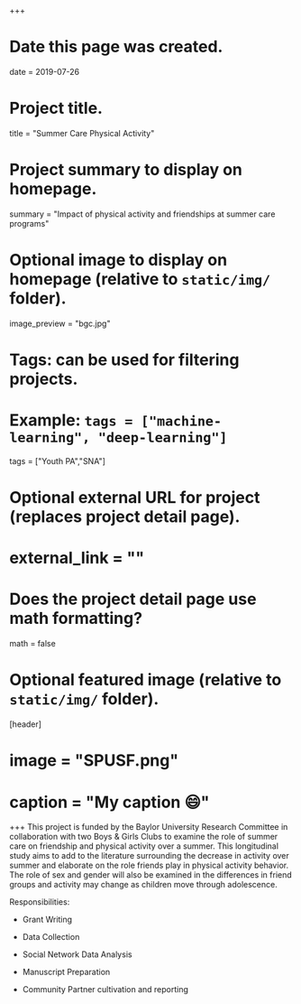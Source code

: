 +++
# Date this page was created.
date = 2019-07-26

# Project title.
title = "Summer Care Physical Activity"

# Project summary to display on homepage.
summary = "Impact of physical activity and friendships at summer care programs"

# Optional image to display on homepage (relative to `static/img/` folder).
 image_preview = "bgc.jpg"

# Tags: can be used for filtering projects.
# Example: `tags = ["machine-learning", "deep-learning"]`
 tags = ["Youth PA","SNA"]

# Optional external URL for project (replaces project detail page).
# external_link = ""

# Does the project detail page use math formatting?
math = false

# Optional featured image (relative to `static/img/` folder).
[header]
# image = "SPUSF.png"
# caption = "My caption :smile:"

+++
This project is funded by the Baylor University Research Committee in collaboration with two Boys & Girls Clubs to examine the role of summer care on friendship and physical activity over a summer. This longitudinal study aims to add to the literature surrounding the decrease in activity over summer and elaborate on the role friends play in physical activity behavior. The role of sex and gender will also be examined in the differences in friend groups and activity may change as children move through adolescence. 

Responsibilities:

- Grant Writing

- Data Collection

- Social Network Data Analysis

- Manuscript Preparation

- Community Partner cultivation and reporting

